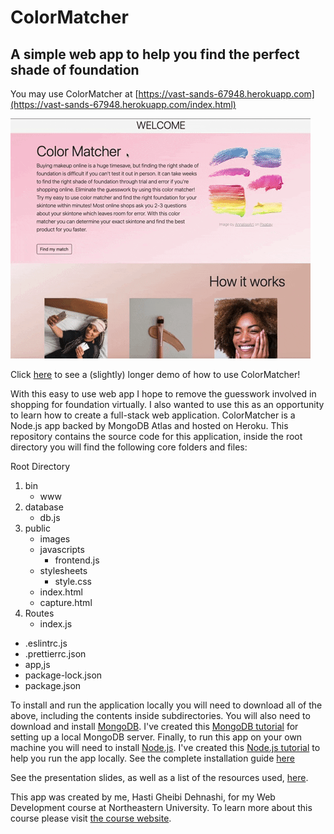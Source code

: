 # ColorMatcher
## A simple web app to help you find the perfect shade of foundation
You may use ColorMatcher at [https://vast-sands-67948.herokuapp.com](https://vast-sands-67948.herokuapp.com/index.html)

![](LandingPage.gif)

Click [here](https://youtu.be/hyqoQxeOs4I) to see a (slightly) longer demo of how to use ColorMatcher!

With this easy to use web app I hope to remove the guesswork involved in shopping for foundation virtually. I also wanted to use this as an opportunity to learn how to create a full-stack web application. ColorMatcher is a Node.js app backed by MongoDB Atlas and hosted on Heroku. This repository contains the source code for this application, inside the root directory you will find the following core folders and files:

Root Directory

1. bin
    - www
2.  database
    - db.js
3. public
    - images
    - javascripts
        - frontend.js
    - stylesheets
        - style.css
    - index.html
    - capture.html
4. Routes
    - index.js
* .eslintrc.js
* .prettierrc.json
* app,js
* package-lock.json
* package.json

To install and run the application locally you will need to download all of the above, including the contents inside subdirectories. You will also need to download and install [MongoDB](https://docs.mongodb.com/manual/installation/). I've created this [MongoDB tutorial](https://docs.google.com/document/d/1nzWnD9vSUSv72Kb-Tg_khQ90ptvDhWftoqAM-JAUudI/edit) for setting up a local MongoDB server. Finally, to run this app on your own machine you will need to install [Node.js](https://nodejs.org/en/download/). I've created this [Node.js tutorial](https://docs.google.com/document/d/1_fU-Ka_3ZnCgHPkUwItE9cH5LHI6aUIGCqO10D50_bU/edit) to help you run the app locally. See the complete installation guide [here](https://docs.google.com/document/d/1aIhort6mJ20-jU5sEgG1euooZqTby5fBEPlXhg4nUPQ/edit?usp=sharing)

See the presentation slides, as well as a list of the resources used, [here](https://docs.google.com/presentation/d/1Tv9ERqGb_XRhBtMxDNRAwd-MD48rsYcuJMZjpkGov_4/edit#slide=id.p).

This  app was created by me, Hasti Gheibi Dehnashi, for my Web Development course at Northeastern University. To learn more about this course please visit [the course website](https://johnguerra.co/classes/webDevelopment_spring_2021/).
